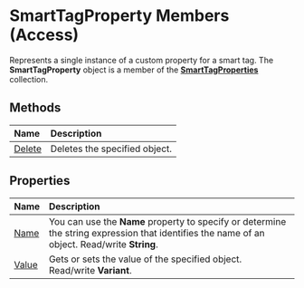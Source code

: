 
# SmartTagProperty Members (Access)


Represents a single instance of a custom property for a smart tag. The  **SmartTagProperty** object is a member of the **[SmartTagProperties](1b2c7a0d-4dd3-e2b3-b44f-2a99994395f6.md)** collection.


## Methods



|**Name**|**Description**|
|:-----|:-----|
|[Delete](aa277039-6a8d-c50d-8b9b-6cbb50b82f31.md)|Deletes the specified object.|

## Properties



|**Name**|**Description**|
|:-----|:-----|
|[Name](2c9865be-3b4c-7ce9-eb8d-5f907529af5b.md)|You can use the  **Name** property to specify or determine the string expression that identifies the name of an object. Read/write **String**.|
|[Value](d2405ad4-9d68-4272-0b26-f97cd639778a.md)|Gets or sets the value of the specified object. Read/write  **Variant**.|
